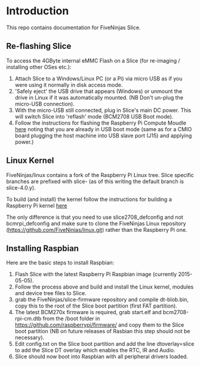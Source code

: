 # Introduction

This repo contains documentation for FiveNinjas Slice.

## Re-flashing Slice

To access the 4GByte internal eMMC Flash on a Slice (for re-imaging / installing other OSes etc.):

1. Attach Slice to a Windows/Linux PC (or a Pi) via micro USB as if you were using it normally in disk access mode.
2. 'Safely eject' the USB drive that appears (Windows) or unmount the drive in Linux if it was automatically mounted. (NB Don't un-plug the micro-USB connection).
3. With the micro-USB still connected, plug in Slice's main DC power. This will switch Slice into 'reflash' mode (BCM2708 USB Boot mode).
4. Follow the instructions for flashing the Raspberry Pi Compute Moudle [here](https://github.com/raspberrypi/documentation/blob/master/hardware/computemodule/cm-emmc-flashing.md) noting that you are already in USB boot mode (same as for a CMIO board plugging the host machine into USB slave port (J15) and applying power.)

## Linux Kernel

FiveNinjas/linux contains a fork of the Raspberry Pi Linux tree. Slice specific branches are prefixed with slice- (as of this writing the default branch is slice-4.0.y).

To build (and install) the kernel follow the instructions for building a Raspberry Pi kernel [here](https://github.com/raspberrypi/documentation/blob/master/linux/kernel/building.md)

The only difference is that you need to use slice2708_defconfig and not bcmrpi_defconfig and make sure to clone the FiveNinjas Linux repository (https://github.com/FiveNinjas/linux.git) rather than the Raspberry Pi one.

## Installing Raspbian

Here are the basic steps to install Raspbian:

1. Flash Slice with the latest Raspberry Pi Raspbian image (currently 2015-05-05).
2. Follow the process above and build and install the Linux kernel, modules and device tree files to Slice.
3. grab the FiveNinjas/slice-firmware repository and compile dt-blob.bin, copy this to the root of the Slice boot partition (first FAT partition).
4. The latest BCM270x firmware is required, grab start.elf and bcm2708-rpi-cm.dtb from the /boot folder in https://github.com/raspberrypi/firmware/ and copy them to the Slice boot partition (NB on future releases of Rasbian this step should not be necessary).
5. Edit config.txt on the Slice boot partition and add the line dtoverlay=slice to add the Slice DT overlay which enables the RTC, IR and Audio.
6. Slice should now boot into Raspbian with all peripheral drivers loaded.
